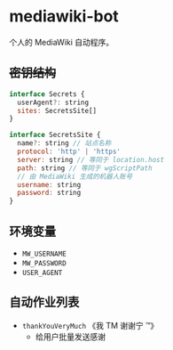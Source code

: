 # mediawiki-bot

个人的 MediaWiki 自动程序。

## ~~密钥结构~~

```js
interface Secrets {
  userAgent?: string
  sites: SecretsSite[]
}

interface SecretsSite {
  name?: string // 站点名称
  protocol: 'http' | 'https'
  server: string // 等同于 location.host
  path: string // 等同于 wgScriptPath
  // 由 MediaWiki 生成的机器人账号
  username: string
  password: string
}
```

## 环境变量

- `MW_USERNAME`
- `MW_PASSWORD`
- `USER_AGENT`

## 自动作业列表

- `thankYouVeryMuch` 《我 TM 谢谢宁 ™》
  - 给用户批量发送感谢
